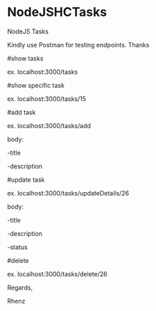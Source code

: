 # NodeJSHCTasks
NodeJS Tasks

Kindly use Postman for testing endpoints. Thanks

#show tasks

ex. localhost:3000/tasks

#show specific task

ex. localhost:3000/tasks/15

#add task

ex. localhost:3000/tasks/add

body:

-title

-description
     
#update task

ex. localhost:3000/tasks/updateDetails/26

body:

-title

-description
     
-status
     
#delete

ex. localhost:3000/tasks/delete/26

Regards,

Rhenz
